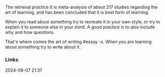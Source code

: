 
The retrieval practice it is meta-analysis of about 217 studies regarding the art of learning, and has been concluded that it is best form of learning.

When you read about something try to recreate it in your own style, or try to explain it to someone else in your mind. A good practice is to also include why and how questions. 

That's where comes the art of writing #essay -s. When you are learning about something try to write about it. 


### Links


2024-08-07 21:31